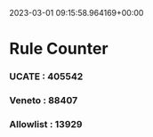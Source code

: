 2023-03-01 09:15:58.964169+00:00
# Rule Counter 
 ### UCATE : 405542

 ### Veneto : 88407

 ### Allowlist : 13929